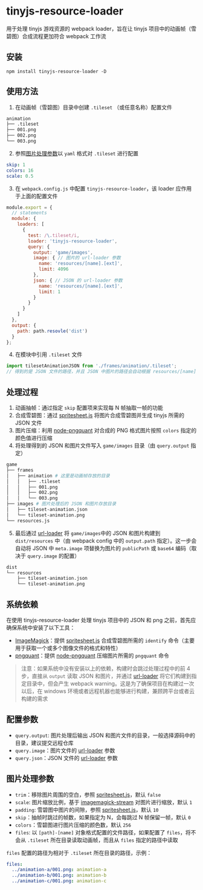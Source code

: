 # tinyjs-resource-loader
用于处理 tinyjs 游戏资源的 webpack loader，旨在让 tinyjs 项目中的动画帧（雪碧图）合成流程更加符合 webpack 工作流

## 安装
`npm install tinyjs-resource-loader -D`

## 使用方法
1. 在动画帧（雪碧图）目录中创建 `.tileset` （或任意名称）配置文件
```bash
animation
├── .tileset
├── 001.png
├── 002.png
└── 003.png
```
2. 参照[图片处理参数](#图片处理参数)以 `yaml` 格式对 `.tileset` 进行配置
```yaml
skip: 1
colors: 16
scale: 0.5
```
3. 在 `webpack.config.js` 中配置 `tinyjs-resource-loader`，该 loader 应作用于上面的配置文件
```javascript
module.export = {
  // statements
  module: {
    loaders: [
      {
        test: /\.tileset/i,
        loader: 'tinyjs-resource-loader',
        query: {
          output: 'game/images',
          image: { // 图片的 url-loader 参数
            name: 'resources/[name].[ext]',
            limit: 4096
          },
          json: { // JSON 的 url-loader 参数
            name: 'resources/[name].[ext]',
            limit: 1
          }
        }
      }
    ]
  },
  output: {
    path: path.resovle('dist')
  }
};
```
4. 在模块中引用 `.tileset` 文件
```javascript
import tilesetAnimationJSON from './frames/animation/.tileset';
// 得到的是 JSON 文件的路径，并且 JSON 中图片的路径会自动根据 resources/[name].[ext] 配置项进行替换
```

## 处理过程
1. 动画抽帧：通过指定 `skip` 配置项来实现每 N 帧抽取一帧的功能
2. 合成雪碧图：通过 [spritesheet.js](https://github.com/krzysztof-o/spritesheet.js) 将图片合成雪碧图并生成 tinyjs 所需的 JSON 文件
3. 图片压缩：利用 [node-pngquant](https://github.com/papandreou/node-pngquant) 对合成的 PNG 格式图片按照 `colors` 指定的颜色值进行压缩
4. 将处理得到的 JSON 和图片文件写入 `game/images` 目录（由 `query.output` 指定）
```bash
game
├── frames
│   ├── animation # 这里是动画帧存放的目录
│   │   ├── .tileset
│   │   ├── 001.png
│   │   ├── 002.png
│   │   └── 003.png
├── images # 图片处理后的 JSON 和图片存放目录
│   ├── tileset-animation.json
│   └── tileset-animation.png
└── resources.js
```
5. 最后通过 [url-loader](https://github.com/webpack-contrib/url-loader) 将 `game/images`中的 JSON 和图片构建到 `dist/resources` 中（由 webpack config 中的 `output.path` 指定）。这一步会自动将 JSON 中 `meta.image` 项替换为图片的 `publicPath` 或 `base64` 编码（取决于 `query.image` 的配置）
```bash
dist
└── resources
    ├── tileset-animation.json
    └── tileset-animation.png
```

## 系统依赖
在使用 tinyjs-resource-loader 处理 tinyjs 项目中的 JSON 和 png 之前，首先应确保系统中安装了以下工具：
+ [ImageMagick](https://www.imagemagick.org/script/download.php)：提供 [spritesheet.js](https://github.com/krzysztof-o/spritesheet.js) 合成雪碧图所需的 `identify` 命令（主要用于获取一个或多个图像文件的格式和特性）
+ [pngquant](https://pngquant.org/)：提供 [node-pngquant](https://github.com/papandreou/node-pngquant) 压缩图片所需的 `pngquant` 命令
> 注意：如果系统中没有安装以上的依赖，构建时会跳过处理过程中的前 4 步，直接从 `output` 读取 JSON 和图片，并通过 [url-loader](https://github.com/webpack-contrib/url-loader) 将它们构建到指定目录中，但会产生 webpack warning。这是为了确保项目在构建过一次以后，在 windows 环境或者远程机器也能够进行构建，兼顾跨平台或者云构建的需求

## 配置参数
+ `query.output`: 图片处理后输出 JSON 和图片文件的目录，一般选择源码中的目录，建议提交远程仓库
+ `query.image`：图片文件的 [url-loader](https://github.com/webpack-contrib/url-loader) 参数
+ `query.json`：JSON 文件的 [url-loader](https://github.com/webpack-contrib/url-loader) 参数

## 图片处理参数
+ `trim`：移除图片周围的空白，参照 [spritesheet.js](https://github.com/krzysztof-o/spritesheet.js)，默认 `false`
+ `scale`: 图片缩放比例，基于 [imagemagick-stream](https://github.com/eivindfjeldstad/imagemagick-stream) 对图片进行缩放，默认 `1`
+ `padding`: 雪碧图中图片的间隙，参照 [spritesheet.js](https://github.com/krzysztof-o/spritesheet.js)，默认 `10`
+ `skip`：抽帧时跳过的帧数，如果指定为 N，会每跳过 N 帧保留一帧，默认 `0`
+ `colors`：雪碧图进行图片压缩的颜色数，默认 `256`
+ `files`: 以 `[path]-[name]` 对象格式配置的文件路径，如果配置了 `files`，将不会从 `.tileset` 所在目录读取动画帧，而且从 `files` 指定的路径中读取

`files` 配置的路径为相对于 `.tileset` 所在目录的路径，示例：
```yaml
files:
  ../animation-a/001.png: animation-a
  ../animation-b/001.png: animation-b
  ../animation-c/001.png: animation-c
```

